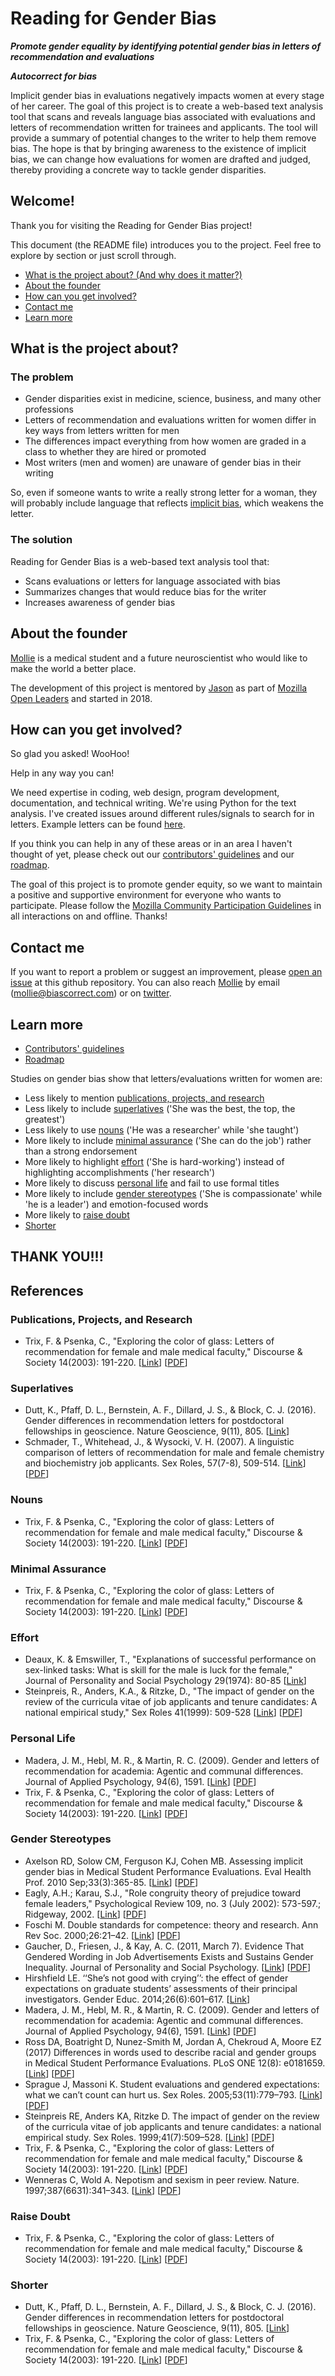 # Reading for Gender Bias

***Promote gender equality by identifying potential gender bias in letters of recommendation and evaluations***

***Autocorrect for bias***

Implicit gender bias in evaluations negatively impacts women at every stage of her career. The goal of this project is to create a web-based text analysis tool that scans and reveals language bias associated with evaluations and letters of recommendation written for trainees and applicants.  The tool will provide a summary of potential changes to the writer to help them remove bias.  The hope is that by bringing awareness to the existence of implicit bias, we can change how evaluations for women are drafted and judged, thereby providing a concrete way to tackle gender disparities.

## Welcome!

Thank you for visiting the Reading for Gender Bias project!

This document (the README file) introduces you to the project.  Feel free to explore by section or just scroll through.

* [What is the project about? (And why does it matter?)](#what-is-the-project-about)
* [About the founder](#about-the-founder)
* [How can you get involved?](#how-can-you-get-involved)
* [Contact me](#contact-me)
* [Learn more](#learn-more)

## What is the project about?

### The problem

* Gender disparities exist in medicine, science, business, and many other professions
* Letters of recommendation and evaluations written for women differ in key ways from letters written for men
* The differences impact everything from how women are graded in a class to whether they are hired or promoted
* Most writers (men and women) are unaware of gender bias in their writing

So, even if someone wants to write a really strong letter for a woman, they will probably include language that reflects [implicit bias][link_implicitbias], which weakens the letter.

### The solution

Reading for Gender Bias is a web-based text analysis tool that:

* Scans evaluations or letters for language associated with bias
* Summarizes changes that would reduce bias for the writer
* Increases awareness of gender bias

## About the founder

[Mollie][link_Mollie] is a medical student and a future neuroscientist who would like to make the world a better place.

The development of this project is mentored by [Jason][link_Jason] as part of [Mozilla Open Leaders][link_mozilla] and started in 2018.

## How can you get involved?

So glad you asked!  WooHoo!

Help in any way you can!

We need expertise in coding, web design, program development, documentation, and technical writing.  We're using Python for the text analysis. I've created issues around different rules/signals to search for in letters.  Example letters can be found [here](https://github.com/molliem/gender-bias/tree/master/example_letters).

If you think you can help in any of these areas or in an area I haven't thought of yet, please check out our [contributors' guidelines](CONTRIBUTING.md) and our [roadmap](https://github.com/molliem/gender-bias/issues/1).

The goal of this project is to promote gender equity, so we want to maintain a positive and supportive environment for everyone who wants to participate.  Please follow the [Mozilla Community Participation Guidelines](https://www.mozilla.org/en-US/about/governance/policies/participation/) in all interactions on and offline.  Thanks!

## Contact me

If you want to report a problem or suggest an improvement, please [open an issue](../../issues) at this github repository.  You can also reach [Mollie](link_Mollie) by email (mollie@biascorrect.com) or on [twitter](https://twitter.com/MollieMarr).

## Learn more

* [Contributors' guidelines](CONTRIBUTING.md)
* [Roadmap](https://github.com/molliem/gender-bias/issues/1)

Studies on gender bias show that letters/evaluations written for women are:

* Less likely to mention [publications, projects, and research](#publications-projects-and-research)
* Less likely to include [superlatives](#superlatives) ('She was the best, the top, the greatest')
* Less likely to use [nouns](#nouns) ('He was a researcher' while 'she taught')
* More likely to include [minimal assurance](#minimal-assurance) ('She can do the job') rather than a strong endorsement
* More likely to highlight [effort](#effort) ('She is hard-working') instead of highlighting accomplishments ('her research')
* More likely to discuss [personal life](#personal-life) and fail to use formal titles
* More likely to include [gender stereotypes](#gender-stereotypes) ('She is compassionate' while 'he is a leader') and emotion-focused words
* More likely to [raise doubt](#raise-doubt)
* [Shorter](#shorter)


## THANK YOU!!!

## References

### Publications, Projects, and Research
* Trix, F. & Psenka, C., "Exploring the color of glass: Letters of recommendation for female and male medical faculty," Discourse & Society 14(2003): 191-220. [[Link](http://journals.sagepub.com/doi/abs/10.1177/0957926503014002277)] [[PDF](http://journals.sagepub.com/doi/pdf/10.1177/0957926503014002277)]

### Superlatives
* Dutt, K., Pfaff, D. L., Bernstein, A. F., Dillard, J. S., & Block, C. J. (2016). Gender differences in recommendation letters for postdoctoral fellowships in geoscience. Nature Geoscience, 9(11), 805. [[Link](https://www.nature.com/articles/ngeo2819)]
* Schmader, T., Whitehead, J., & Wysocki, V. H. (2007). A linguistic comparison of letters of recommendation for male and female chemistry and biochemistry job applicants. Sex Roles, 57(7-8), 509-514. [[Link](https://www.ncbi.nlm.nih.gov/pmc/articles/PMC2572075/)] [[PDF](https://www.ncbi.nlm.nih.gov/pmc/articles/PMC2572075/pdf/nihms72978.pdf)]

### Nouns
* Trix, F. & Psenka, C., "Exploring the color of glass: Letters of recommendation for female and male medical faculty," Discourse & Society 14(2003): 191-220. [[Link](http://journals.sagepub.com/doi/abs/10.1177/0957926503014002277)] [[PDF](http://journals.sagepub.com/doi/pdf/10.1177/0957926503014002277)]

### Minimal Assurance
* Trix, F. & Psenka, C., "Exploring the color of glass: Letters of recommendation for female and male medical faculty," Discourse & Society 14(2003): 191-220. [[Link](http://journals.sagepub.com/doi/abs/10.1177/0957926503014002277)] [[PDF](http://journals.sagepub.com/doi/pdf/10.1177/0957926503014002277)]

### Effort
* Deaux, K. & Emswiller, T., "Explanations of successful performance on sex-linked tasks: What is skill for the male is luck for the female," Journal of Personality and Social Psychology 29(1974): 80-85 [[Link](http://psycnet.apa.org/record/1974-20859-001)]
* Steinpreis, R., Anders, K.A., & Ritzke, D., "The impact of gender on the review of the curricula vitae of job applicants and tenure candidates: A national empirical study," Sex Roles 41(1999): 509-528 [[Link](https://link.springer.com/article/10.1023/A:1018839203698)] [[PDF](https://pdfs.semanticscholar.org/bb0f/52062572e83c07b51d3f83ad937633a4637e.pdf)]

### Personal Life
* Madera, J. M., Hebl, M. R., & Martin, R. C. (2009). Gender and letters of recommendation for academia: Agentic and communal differences. Journal of Applied Psychology, 94(6), 1591. [[Link](http://psycnet.apa.org/record/2009-21033-018)] [[PDF](https://eswnonline.org/wp-content/uploads/gravity_forms/23-b28d66b6400f67d9648a049f8faf44e0/2015/05/Madera2009_Gender-and-letters-of-recommendation.pdf)]
* Trix, F. & Psenka, C., "Exploring the color of glass: Letters of recommendation for female and male medical faculty," Discourse & Society 14(2003): 191-220. [[Link](http://journals.sagepub.com/doi/abs/10.1177/0957926503014002277)] [[PDF](http://journals.sagepub.com/doi/pdf/10.1177/0957926503014002277)]

### Gender Stereotypes
* Axelson RD, Solow CM, Ferguson KJ, Cohen MB.  Assessing implicit gender bias in Medical Student Performance Evaluations. Eval Health Prof. 2010 Sep;33(3):365-85. [[Link](http://journals.sagepub.com/doi/abs/10.1177/0163278710375097?url_ver=Z39.88-2003&rfr_id=ori:rid:crossref.org&rfr_dat=cr_pub%3dpubmed)] [[PDF](http://journals.sagepub.com/doi/pdf/10.1177/0163278710375097)]
* Eagly, A.H.; Karau, S.J., "Role congruity theory of prejudice toward female leaders," Psychological Review 109, no. 3 (July 2002): 573-597.; Ridgeway, 2002. [[Link](http://psycnet.apa.org/record/2002-13781-007)] [[PDF](https://www.rci.rutgers.edu/~search1/pdf/Eagley_Role_Conguity_Theory.pdf)]
* Foschi M. Double standards for competence: theory and research. Ann Rev Soc. 2000;26:21–42. [[Link](http://psycnet.apa.org/record/2000-02783-002)] [[PDF](http://search.committee.module.rutgers.edu/pdf/2787021.pdf)]
* Gaucher, D., Friesen, J., & Kay, A. C. (2011, March 7). Evidence That Gendered Wording in Job Advertisements Exists and Sustains Gender Inequality. Journal of Personality and Social Psychology. [[Link](http://psycnet.apa.org/record/2011-04642-001)] [[PDF](https://www.sussex.ac.uk/webteam/gateway/file.php?name=gendered-wording-in-job-adverts.pdf&site=7)]
* Hirshfield LE. ‘‘She’s not good with crying’’: the effect of gender expectations on graduate students’ assessments of their principal investigators. Gender Educ. 2014;26(6):601–617. [[Link](https://www.tandfonline.com/doi/abs/10.1080/09540253.2014.940036)]
* Madera, J. M., Hebl, M. R., & Martin, R. C. (2009). Gender and letters of recommendation for academia: Agentic and communal differences. Journal of Applied Psychology, 94(6), 1591. [[Link](http://psycnet.apa.org/record/2009-21033-018)] [[PDF](https://eswnonline.org/wp-content/uploads/gravity_forms/23-b28d66b6400f67d9648a049f8faf44e0/2015/05/Madera2009_Gender-and-letters-of-recommendation.pdf)]
* Ross DA, Boatright D, Nunez-Smith M, Jordan A, Chekroud A, Moore EZ (2017) Differences in words used to describe racial and gender groups in Medical Student Performance Evaluations. PLoS ONE 12(8): e0181659. [[Link](http://journals.plos.org/plosone/article?id=10.1371/journal.pone.0181659)] [[PDF](http://journals.plos.org/plosone/article/file?id=10.1371/journal.pone.0181659&type=printable)]
* Sprague J, Massoni K. Student evaluations and gendered expectations: what we can’t count can hurt us. Sex Roles. 2005;53(11):779–793. [[Link](http://psycnet.apa.org/record/2008-14048-001)] [[PDF](https://www.researchgate.net/profile/Joey_Sprague/publication/227320290_Student_Evaluations_and_Gendered_Expectations_What_We_Can%27t_Count_Can_Hurt_Us/links/53dfa71e0cf27a7b83069ecb/Student-Evaluations-and-Gendered-Expectations-What-We-Cant-Count-Can-Hurt-Us.pdf?origin=publication_detail)]
* Steinpreis RE, Anders KA, Ritzke D. The impact of gender on the review of the curricula vitae of job applicants and tenure candidates: a national empirical study. Sex Roles. 1999;41(7):509–528. [[Link](https://link.springer.com/article/10.1023/A:1018839203698)] [[PDF](https://pdfs.semanticscholar.org/bb0f/52062572e83c07b51d3f83ad937633a4637e.pdf)]
* Trix, F. & Psenka, C., "Exploring the color of glass: Letters of recommendation for female and male medical faculty," Discourse & Society 14(2003): 191-220. [[Link](http://journals.sagepub.com/doi/abs/10.1177/0957926503014002277)] [[PDF](http://journals.sagepub.com/doi/pdf/10.1177/0957926503014002277)]
* Wenneras C, Wold A. Nepotism and sexism in peer review. Nature. 1997;387(6631):341–343. [[Link](https://www.nature.com/articles/387341a0)] [[PDF](https://www.cs.utexas.edu/users/mckinley/notes/ww-nature-1997.pdf)]

### Raise Doubt
* Trix, F. & Psenka, C., "Exploring the color of glass: Letters of recommendation for female and male medical faculty," Discourse & Society 14(2003): 191-220. [[Link](http://journals.sagepub.com/doi/abs/10.1177/0957926503014002277)] [[PDF](http://journals.sagepub.com/doi/pdf/10.1177/0957926503014002277)]

### Shorter
* Dutt, K., Pfaff, D. L., Bernstein, A. F., Dillard, J. S., & Block, C. J. (2016). Gender differences in recommendation letters for postdoctoral fellowships in geoscience. Nature Geoscience, 9(11), 805. [[Link](https://www.nature.com/articles/ngeo2819)]
* Trix, F. & Psenka, C., "Exploring the color of glass: Letters of recommendation for female and male medical faculty," Discourse & Society 14(2003): 191-220. [[Link](http://journals.sagepub.com/doi/abs/10.1177/0957926503014002277)] [[PDF](http://journals.sagepub.com/doi/pdf/10.1177/0957926503014002277)]

[link_implicitbias]: https://en.wikipedia.org/wiki/Implicit_stereotype
[link_Jason]: https://twitter.com/jaclark
[link_Mollie]: https://twitter.com/MollieMarr
[link_mozilla]: https://mozilla.github.io/leadership-training/

